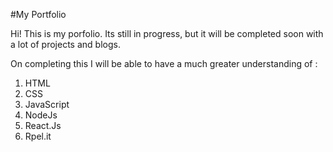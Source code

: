 #My Portfolio

Hi! This is my porfolio. Its still in progress, but it will be completed soon with a lot of projects and blogs. 

On completing this I will be able to have a much greater understanding of :

1. HTML
1. CSS
1. JavaScript
1. NodeJs
1. React.Js
1. Rpel.it